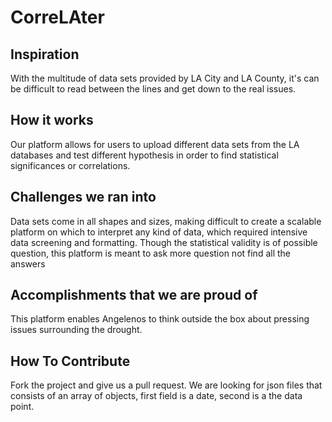 # CorreLAter

## Inspiration
With the multitude of data sets provided by LA City and LA County, it's can be difficult to read between the lines and get down to the real issues.

## How it works
Our platform allows for users to upload different data sets from the LA databases and test different hypothesis in order to find statistical significances or correlations.  

## Challenges we ran into
Data sets come in all shapes and sizes, making difficult to create a scalable platform on which to interpret any kind of data, which required intensive data screening and formatting. Though the statistical validity is of possible question, this platform is meant to ask more question not find all the answers

## Accomplishments that we are proud of
This platform enables Angelenos to think outside the box about pressing issues surrounding the drought.

## How To Contribute
Fork the project and give us a pull request.  We are looking for json files that consists of an array of objects, first field is a date, second is a the data point.